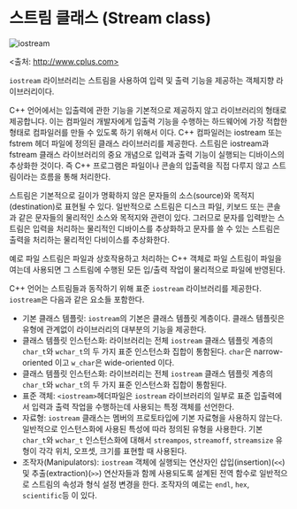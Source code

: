 # 스트림 클래스 (Stream class)

![iostream](http://www.cplusplus.com/img/iostream.gif) 

<출처: http://www.cplus.com>

``iostream`` 라이브러리는 스트림을 사용하여 입력 및 출력 기능을 제공하는 객체지향 라이브러리이다.

C++ 언어에서는 입출력에 관한 기능을 기본적으로 제공하지 않고 라이브러리의 형태로 제공합니다.
이는 컴파일러 개발자에게 입출력 기능을 수행하는 하드웨어에 가장 적합한 형태로 컴파일러를 만들 수 있도록 하기 위해서 이다. 
C++ 컴파일러는 iostream 또는 fstrem 헤더 파일에 정의된 클래스 라이브러리를 제공한다.
스트림은 iostream과 fstream 클래스 라이브러리의 중요 개념으로 입력과 출력 기능이 실행되는 디바이스의 추상화한 것이다.
즉 C++ 프로그램은 파일이나 콘솔의 입출력을 직접 다루지 않고 스트림이라는 흐름을 통해 처리한다. 

스트림은 기본적으로 길이가 명확하지 않은 문자들의 소스(source)와 목적지(destination)로 표현될 수 있다. 
일반적으로 스트림은 디스크 파일, 키보드 또는 콘솔과 같은 문자들의 물리적인 소스와 목적지와 관련이 있다. 
그러므로 문자를 입력받는 스트림은 입력을 처리하는 물리적인 디바이스를 추상화하고 문자를 쓸 수 있는 스트림은 
출력을 처리하는 물리적인 다비이스를 추상화한다.

예로 파일 스트림은 파일과 상호작용하고 처리하는 C++ 객체로 파일 스트림이 파일을 여는데 사용되면 그 스트림에
수행된 모든 입/출력 작업이 물리적으로 파일에 반영된다. 

C++ 언어는 스트림들과 동작하기 위해 표준 ```iostream``` 라이브러리를 제공한다. 
```iostream```은 다음과 같은 요소들 포함한다.

* 기본 클래스 템플릿: ```iostream```의 기본은 클래스 템플릿 계층이다. 
클래스 템플릿은 유형에 관계없이 라이브러리의 대부분의 기능을 제공한다.  
* 클래스 템플릿 인스턴스화: 라이브러리는 전체 ```iostream``` 클래스 템플릿 계층의 ```char_t```와 ```wchar_t```의 두 가지 표준 인스턴스화 집합이 통함된다.
```char```은 narrow-oriented 이고 ```w_char```은 wide-oriented 이다. 
* 클래스 템플릿 인스턴스화: 라이브러리는 전체 ```iostream``` 클래스 템플릿 계층의 ```char_t```와 ```wchar_t```의 두 가지 표준 인스턴스화 집합이 통함된다.
* 표준 객체: ```<iostream>```헤더파일은 ```iostream``` 라이브러리의 일부로 표준 입출력에서 입력과 출력 작업을 수행하는데 사용되는 특정 
객체를 선언한다.
* 자료형: ```iostream``` 클래스는 멤버의 프로토타입에 기본 자료형을 사용하지 않는다. 일반적으로 인스턴스화에 사용된 특성에 따라 정의된 유형을 사용한다.
기본 ```char_t```와 ```wchar_t``` 인스턴스화에 대해서 ```streampos```, ```streamoff```, ```streamsize``` 유형이 각각 위치, 오프셋, 크기를 표현할 때 사용된다. 
* 조작자(Manipulators): ```iostream``` 객체에 실행되는 연산자인 삽입(insertion)(```<<```) 및 추출(extraction)(```>>```) 
연산자들과 함께 사용되도록 설계된 전역 함수로 일반적으로 스트림의 속성과 형식 설정 변경을 한다. 
조작자의 예로는 ```endl```, ```hex```, ```scientific```등 이 있다.




